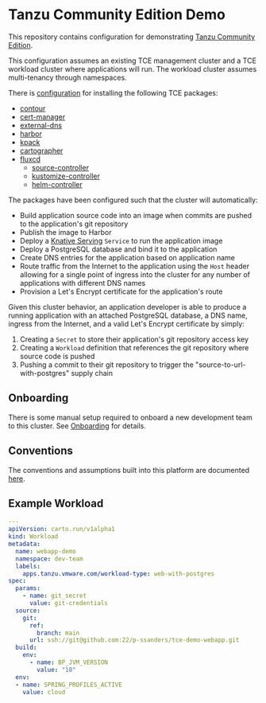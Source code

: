 #   Tanzu Community Edition Demo

This repository contains configuration for demonstrating [Tanzu Community Edition](https://tanzucommunityedition.io/).

This configuration assumes an existing TCE management cluster and a TCE workload cluster where applications will run. The workload cluster assumes multi-tenancy through namespaces.

There is [configuration](tce/README.md) for installing the following TCE packages:
-   [contour](https://projectcontour.io/)
-   [cert-manager](https://cert-manager.io/)
-   [external-dns](https://github.com/kubernetes-sigs/external-dns/blob/master/README.md)
-   [harbor](https://goharbor.io/)
-   [kpack](https://github.com/pivotal/kpack)
-   [cartographer](https://cartographer.sh/)
-   [fluxcd](https://fluxcd.io/)
    -   [source-controller](https://github.com/fluxcd/source-controller/)
    -   [kustomize-controller](https://github.com/fluxcd/kustomize-controller/)
    -   [helm-controller](https://github.com/fluxcd/helm-controller/)

The packages have been configured such that the cluster will automatically:
-   Build application source code into an image when commits are pushed to the application's git repository
-   Publish the image to Harbor
-   Deploy a [Knative Serving](https://knative.dev/docs/serving/) `Service` to run the application image
-   Deploy a PostgreSQL database and bind it to the application
-   Create DNS entries for the application based on application name
-   Route traffic from the Internet to the application using the `Host` header allowing for a single point of ingress into the cluster for any number of applications with different DNS names
-   Provision a Let's Encrypt certificate for the application's route

Given this cluster behavior, an application developer is able to produce a running application with an attached PostgreSQL database, a DNS name, ingress from the Internet, and a valid Let's Encrypt certificate by simply:
1.  Creating a `Secret` to store their application's git repository access key
1.  Creating a `Workload` definition that references the git repository where source code is pushed
1.  Pushing a commit to their git repository to trigger the "source-to-url-with-postgres" supply chain

##  Onboarding

There is some manual setup required to onboard a new development team to this cluster. See [Onboarding](tce/onboarding/README.md) for details.

##  Conventions

The conventions and assumptions built into this platform are documented [here](CONVENTIONS.md).

##  Example Workload

```yaml
---
apiVersion: carto.run/v1alpha1
kind: Workload
metadata:
  name: webapp-demo
  namespace: dev-team
  labels:
    apps.tanzu.vmware.com/workload-type: web-with-postgres
spec:
  params:
    - name: git_secret
      value: git-credentials
  source:
    git:
      ref:
        branch: main
      url: ssh://git@github.com:22/p-ssanders/tce-demo-webapp.git
  build:
    env:
      - name: BP_JVM_VERSION
        value: "18"
  env:
  - name: SPRING_PROFILES_ACTIVE
    value: cloud
```